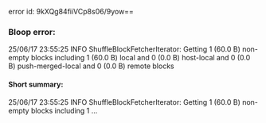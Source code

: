 error id: 9kXQg84fiiVCp8s06/9yow==
### Bloop error:

25/06/17 23:55:25 INFO ShuffleBlockFetcherIterator: Getting 1 (60.0 B) non-empty blocks including 1 (60.0 B) local and 0 (0.0 B) host-local and 0 (0.0 B) push-merged-local and 0 (0.0 B) remote blocks
#### Short summary: 

25/06/17 23:55:25 INFO ShuffleBlockFetcherIterator: Getting 1 (60.0 B) non-empty blocks including 1 ...